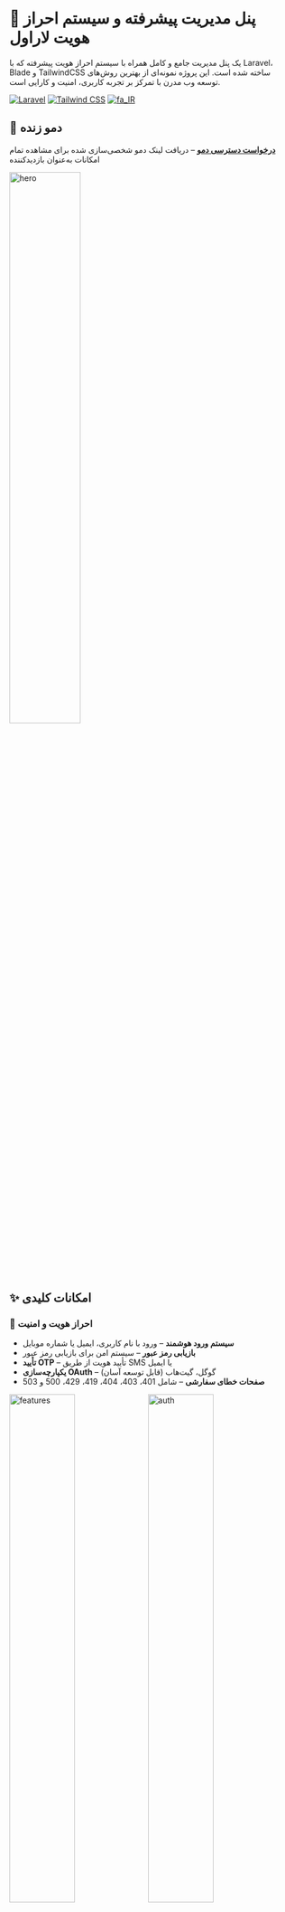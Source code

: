 # 🔐 پنل مدیریت پیشرفته و سیستم احراز هویت لاراول

یک پنل مدیریت جامع و کامل همراه با سیستم احراز هویت پیشرفته که با Laravel، Blade و TailwindCSS ساخته شده است. این پروژه نمونه‌ای از بهترین روش‌های توسعه وب مدرن با تمرکز بر تجربه کاربری، امنیت و کارایی است.

[![Laravel](https://img.shields.io/badge/Laravel-FF2D20?style=for-the-badge&logo=laravel&logoColor=white)](https://laravel.com)
[![Tailwind CSS](https://img.shields.io/badge/TailwindCSS-06B6D4?style=for-the-badge&logo=tailwind-css&logoColor=white)](https://tailwindcss.com)
[![fa_IR](https://img.shields.io/badge/lang-en__US-1E90FF?style=for-the-badge&logo=googletranslate&logoColor=white)](README.fa.md)

## 🚀 دمو زنده

**[درخواست دسترسی دمو](https://panel.hetbo.net#demo)** – دریافت لینک دمو شخصی‌سازی شده برای مشاهده تمام امکانات به‌عنوان بازدیدکننده  

<img src="fa/01.png" alt="hero" width="50%" />

## ✨ امکانات کلیدی

### 🔑 احراز هویت و امنیت
- **سیستم ورود هوشمند** – ورود با نام کاربری، ایمیل یا شماره موبایل  
- **بازیابی رمز عبور** – سیستم امن برای بازیابی رمز عبور  
- **تأیید OTP** – تأیید هویت از طریق SMS یا ایمیل  
- **یکپارچه‌سازی OAuth** – گوگل، گیت‌هاب (قابل توسعه آسان)  
- **صفحات خطای سفارشی** – شامل 401، 403، 404، 419، 429، 500 و 503  

<div>
  <img src="fa/02.png" alt="features" width="48%" />
  <img src="fa/03.png" alt="auth" width="48%" />
</div>

### 📊 داشبورد مدیریت
- **داشبورد آمار جامع** – درآمد ماهانه، سفارشات و تحلیل‌ها با نمودارهای تعاملی  
- **فیلترینگ و مرتب‌سازی پیشرفته** – مدیریت کامل داده‌ها در تمام بخش‌ها  
- **داده‌های بلادرنگ** – بروزرسانی و آمار زنده  

<div>
  <img src="fa/04.png" alt="admin" width="48%" />
  <img src="fa/05.png" alt="product" width="48%" />
</div>

### 🛍️ مدیریت فروشگاه
- **مدیریت محصولات CRUD** – مدیریت کامل محصولات با فیلتر، مرتب‌سازی و عملیات گروهی  
- **مدیریت سفارشات** – چرخه کامل سفارش‌ها با آمار، فیلتر و ردیابی وضعیت  
- **مدیریت مشتریان** – پروفایل اختصاصی مشتریان با تاریخچه سفارش و اطلاعات کامل  
- **سیستم بررسی و امتیازدهی** – تأیید، رد و پاسخ به نظرات با فیلتر پیشرفته  

<div>
  <img src="fa/06.png" alt="order" width="48%" />
  <img src="fa/07.png" alt="review" width="48%" />
</div>

### 📝 مدیریت محتوا
- **سیستم یادداشت‌ها** – یادداشت‌های منظم با وضعیت، اولویت، سنجاق و برچسب‌گذاری  
- **گزارش‌های فعالیت** – سیستم کامل گزارش‌گیری با فیلتر و مرتب‌سازی  
- **صفحات سفارشی** – صفحات قوانین، شرایط استفاده و حریم خصوصی  

<div>
  <img src="fa/08.png" alt="feedback" width="48%" />
  <img src="fa/09.png" alt="insight" width="48%" />
</div>

### 🎨 تجربه کاربری
- **کامپوننت‌های UI سفارشی** – طراحی حرفه‌ای رابط کاربری  
- **ناوبری ساده و کاربرپسند** – تجربه مدیریت راحت برای کاربر  

<div>
  <img src="fa/10.png" alt="note" width="48%" />
  <img src="fa/11.png" alt="log" width="48%" />
</div>

### 🔮 امکانات آینده
- ابزارهای بهینه‌سازی SEO  
- مدیریت تنظیمات و ترجیحات کاربر  
- تغییر تم (روشن/تیره)  
- پشتیبانی چندزبانه  
- گزارش‌دهی پیشرفته  

<div>
  <img src="fa/12.png" alt="coming" width="48%" />
  <img src="fa/13.png" alt="demo" width="48%" />
</div>

## 🛠️ پشته فناوری
- **بک‌اند**: Laravel (PHP)  
- **فرانت‌اند**: Blade Templates، TailwindCSS  
- **پایگاه داده**: MySQL/PostgreSQL  
- **اعلان‌ها**: SMS / ایمیل  
- **نمودارها**: Chart.js / ApexCharts  
- **آیکن‌ها**: Heroicons / Feather Icons  

## 📸 تصاویر

### نمای کلی داشبورد
<img src="sc/dashboard.png" alt="Dashboard" width="48%" />
*داشبورد اصلی با آمار و بینش‌های سریع*

### سیستم ورود هوشمند
<img src="sc/login.png" alt="Login" width="48%" />
*رابط ورود چندروشۀ هوشمند*

### مدیریت محصولات
<img src="sc/products.png" alt="Products" width="48%" />
*مدیریت پیشرفته محصولات با فیلترینگ*

### مدیریت سفارشات
<img src="sc/orders1.png" alt="Orders" width="48%" />
<img src="sc/orders2.png" alt="Orders" width="48%" />
*سیستم کامل مدیریت سفارشات*

### پروفایل مشتریان
<img src="sc/customers1.png" alt="Customers" width="48%" />
<img src="sc/customers2.png" alt="Customers" width="48%" />
*مدیریت کامل اطلاعات مشتریان*

### تحلیل‌ها و گزارش‌ها
<img src="sc/analytics.png" alt="Analytics" width="48%" />
*نمودارهای تعاملی و گزارش‌دهی دقیق*

### سیستم یادداشت
<img src="sc/notes.png" alt="Notes" width="48%" />
*مدیریت سازمان‌یافته یادداشت‌ها با اولویت‌بندی*

## 🎯 استفاده

### اطلاعات بیشتر
- **URL**: `https://panel.hetbo.net`  
- **تماس با من**: `hetbo98@yahoo.com`  

### تولید دمو
کاربران می‌توانند از طریق صفحه فرود، درخواست دسترسی دمو دهند. یک لینک دمو منحصر به‌فرد تولید می‌شود که امکان مشاهده تمام امکانات در حالت فقط‌خواندنی را فراهم می‌کند.

## 🤝 مشارکت
این پروژه نمونه‌کار من است و بازخوردها و پیشنهادات شما بسیار ارزشمند است!  

## 👨‍💻 درباره توسعه‌دهنده
- تسلط بر فریم‌ورک Laravel و رعایت بهترین شیوه‌های PHP
- توسعه فرانت‌اند مدرن با TailwindCSS  
- طراحی و بهینه‌سازی پایگاه داده  
- پیاده‌سازی امنیت و احراز هویت  
- طراحی UX/UI پنل مدیریت  
- یکپارچه‌سازی API (OAuth، SMS، Email)  

## 📞 تماس و پشتیبانی
- **پورتفولیو**: [hetbo.net/intro]  
- **تلگرام**: [@safdelhosein]  
- **ایمیل**: [hetbo98@yahoo.com]  
- **درخواست دمو**: [panel.hetbo.net#demo]  

---

⭐ **اگر این مخزن را مفید می‌یابید، ستاره دهید!**  

*ساخته شده با ❤️ با استفاده از Laravel، Blade و TailwindCSS*
